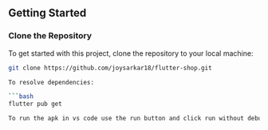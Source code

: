 

## Getting Started

### Clone the Repository

To get started with this project, clone the repository to your local machine:

```bash
git clone https://github.com/joysarkar18/flutter-shop.git

To resolve dependencies:

```bash
flutter pub get

To run the apk in vs code use the run button and click run without debugging

